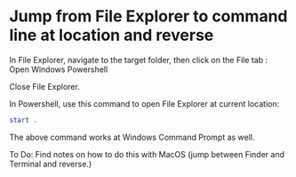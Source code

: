 Jump from File Explorer to command line at location and reverse
===============================================================

In File Explorer, navigate to the target folder, then click on the File tab : Open Windows Powershell

Close File Explorer.

In Powershell, use this command to open File Explorer at current location:

```powershell
start .
```

The above command works at Windows Command Prompt as well.

To Do: Find notes on how to do this with MacOS (jump between Finder and Terminal and reverse.)
